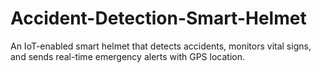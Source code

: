 # Accident-Detection-Smart-Helmet
An IoT-enabled smart helmet that detects accidents, monitors vital signs, and sends real-time emergency alerts with GPS location.
